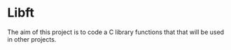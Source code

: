 # Libft
The aim of this project is to code a C library functions that that will be used in other projects.

